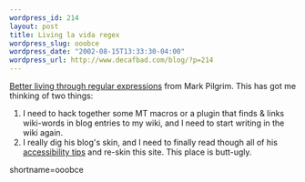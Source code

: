 ```yaml
--- 
wordpress_id: 214
layout: post
title: Living la vida regex
wordpress_slug: ooobce
wordpress_date: "2002-08-15T13:33:30-04:00"
wordpress_url: http://www.decafbad.com/blog/?p=214
---
```

<p><a href="http://diveintomark.org/archives/2002/08/15.html#better_living_through_regular_expressions">Better living through regular expressions</a> from Mark Pilgrim.  This has got me thinking of two things:<ol><li>I need to hack together some MT macros or a plugin that finds &amp; links wiki-words in blog entries to my wiki, and I need to start writing in the wiki again.</li><li>I really dig his blog's skin, and I need to finally read though all of his <a href="http://diveintoaccessibility.org/">accessibility tips</a> and re-skin this site.  This place is butt-ugly.</li></ol></p>
<!--more-->
shortname=ooobce
